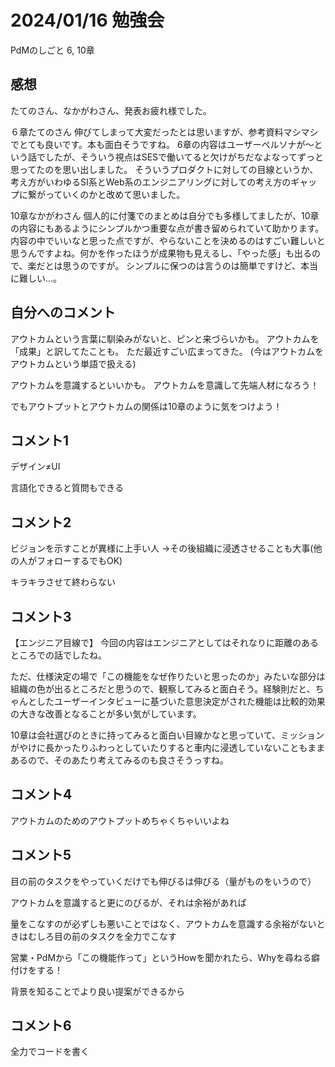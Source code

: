 # 2024/01/16 勉強会

PdMのしごと 6, 10章

## 感想

たてのさん、なかがわさん、発表お疲れ様でした。

６章たてのさん
伸びてしまって大変だったとは思いますが、参考資料マシマシでとても良いです。本も面白そうですね。
6章の内容はユーザーペルソナが〜という話でしたが、そういう視点はSESで働いてると欠けがちだなよなってずっと思ってたのを思い出しました。
そういうプロダクトに対しての目線というか、考え方がいわゆるSI系とWeb系のエンジニアリングに対しての考え方のギャップに繋がっていくのかと改めて思いました。

10章なかがわさん
個人的に付箋でのまとめは自分でも多様してましたが、10章の内容にもあるようにシンプルかつ重要な点が書き留められていて助かります。
内容の中でいいなと思った点ですが、やらないことを決めるのはすごい難しいと思うんですよね。何かを作ったほうが成果物も見えるし、「やった感」も出るので、楽だとは思うのですが。
シンプルに保つのは言うのは簡単ですけど、本当に難しい...。

## 自分へのコメント

アウトカムという言葉に馴染みがないと、ピンと来づらいかも。
アウトカムを「成果」と訳してたことも。
ただ最近すごい広まってきた。
(今はアウトカムをアウトカムという単語で扱える)

アウトカムを意識するといいかも。
アウトカムを意識して先端人材になろう！

でもアウトプットとアウトカムの関係は10章のように気をつけよう！

## コメント1

デザイン≠UI

言語化できると質問もできる

## コメント2

ビジョンを示すことが異様に上手い人
→その後組織に浸透させることも大事(他の人がフォローするでもOK)

キラキラさせて終わらない

## コメント3

【エンジニア目線で】
今回の内容はエンジニアとしてはそれなりに距離のあるところでの話でしたね。

ただ、仕様決定の場で「この機能をなぜ作りたいと思ったのか」みたいな部分は組織の色が出るところだと思うので、観察してみると面白そう。経験則だと、ちゃんとしたユーザーインタビューに基づいた意思決定がされた機能は比較的効果の大きな改善となることが多い気がしています。

10章は会社選びのときに持ってみると面白い目線かなと思っていて、ミッションがやけに長かったりふわっとしていたりすると車内に浸透していないこともままあるので、そのあたり考えてみるのも良さそうっすね。

## コメント4

アウトカムのためのアウトプットめちゃくちゃいいよね

## コメント5

目の前のタスクをやっていくだけでも伸びるは伸びる（量がものをいうので）

アウトカムを意識すると更にのびるが、それは余裕があれば

量をこなすのが必ずしも悪いことではなく、アウトカムを意識する余裕がないときはむしろ目の前のタスクを全力でこなす

営業・PdMから「この機能作って」というHowを聞かれたら、Whyを尋ねる癖付けをする！

背景を知ることでより良い提案ができるから

## コメント6

全力でコードを書く
